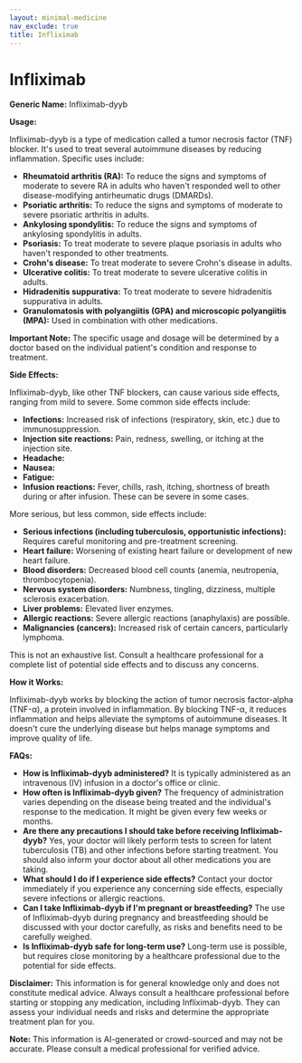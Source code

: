```yaml
---
layout: minimal-medicine
nav_exclude: true
title: Infliximab
---
```


# Infliximab

**Generic Name:** Infliximab-dyyb

**Usage:**

Infliximab-dyyb is a type of medication called a tumor necrosis factor (TNF) blocker. It's used to treat several autoimmune diseases by reducing inflammation.  Specific uses include:

* **Rheumatoid arthritis (RA):**  To reduce the signs and symptoms of moderate to severe RA in adults who haven't responded well to other disease-modifying antirheumatic drugs (DMARDs).
* **Psoriatic arthritis:** To reduce the signs and symptoms of moderate to severe psoriatic arthritis in adults.
* **Ankylosing spondylitis:** To reduce the signs and symptoms of ankylosing spondylitis in adults.
* **Psoriasis:** To treat moderate to severe plaque psoriasis in adults who haven't responded to other treatments.
* **Crohn's disease:** To treat moderate to severe Crohn's disease in adults.
* **Ulcerative colitis:** To treat moderate to severe ulcerative colitis in adults.
* **Hidradenitis suppurativa:** To treat moderate to severe hidradenitis suppurativa in adults.
* **Granulomatosis with polyangiitis (GPA) and microscopic polyangiitis (MPA):**  Used in combination with other medications.

**Important Note:**  The specific usage and dosage will be determined by a doctor based on the individual patient's condition and response to treatment.


**Side Effects:**

Infliximab-dyyb, like other TNF blockers, can cause various side effects, ranging from mild to severe. Some common side effects include:

* **Infections:** Increased risk of infections (respiratory, skin, etc.) due to immunosuppression.
* **Injection site reactions:** Pain, redness, swelling, or itching at the injection site.
* **Headache:**
* **Nausea:**
* **Fatigue:**
* **Infusion reactions:**  Fever, chills, rash, itching, shortness of breath during or after infusion.  These can be severe in some cases.


More serious, but less common, side effects include:

* **Serious infections (including tuberculosis, opportunistic infections):**  Requires careful monitoring and pre-treatment screening.
* **Heart failure:** Worsening of existing heart failure or development of new heart failure.
* **Blood disorders:** Decreased blood cell counts (anemia, neutropenia, thrombocytopenia).
* **Nervous system disorders:**  Numbness, tingling, dizziness, multiple sclerosis exacerbation.
* **Liver problems:**  Elevated liver enzymes.
* **Allergic reactions:**  Severe allergic reactions (anaphylaxis) are possible.
* **Malignancies (cancers):**  Increased risk of certain cancers, particularly lymphoma.


This is not an exhaustive list.  Consult a healthcare professional for a complete list of potential side effects and to discuss any concerns.


**How it Works:**

Infliximab-dyyb works by blocking the action of tumor necrosis factor-alpha (TNF-α), a protein involved in inflammation.  By blocking TNF-α, it reduces inflammation and helps alleviate the symptoms of autoimmune diseases.  It doesn't cure the underlying disease but helps manage symptoms and improve quality of life.


**FAQs:**

* **How is Infliximab-dyyb administered?** It is typically administered as an intravenous (IV) infusion in a doctor's office or clinic.
* **How often is Infliximab-dyyb given?** The frequency of administration varies depending on the disease being treated and the individual's response to the medication. It might be given every few weeks or months.
* **Are there any precautions I should take before receiving Infliximab-dyyb?** Yes, your doctor will likely perform tests to screen for latent tuberculosis (TB) and other infections before starting treatment. You should also inform your doctor about all other medications you are taking.
* **What should I do if I experience side effects?** Contact your doctor immediately if you experience any concerning side effects, especially severe infections or allergic reactions.
* **Can I take Infliximab-dyyb if I'm pregnant or breastfeeding?**  The use of Infliximab-dyyb during pregnancy and breastfeeding should be discussed with your doctor carefully, as risks and benefits need to be carefully weighed.
* **Is Infliximab-dyyb safe for long-term use?** Long-term use is possible, but requires close monitoring by a healthcare professional due to the potential for side effects.


**Disclaimer:** This information is for general knowledge only and does not constitute medical advice. Always consult a healthcare professional before starting or stopping any medication, including Infliximab-dyyb.  They can assess your individual needs and risks and determine the appropriate treatment plan for you.


**Note:** This information is AI-generated or crowd-sourced and may not be accurate. Please consult a medical professional for verified advice.